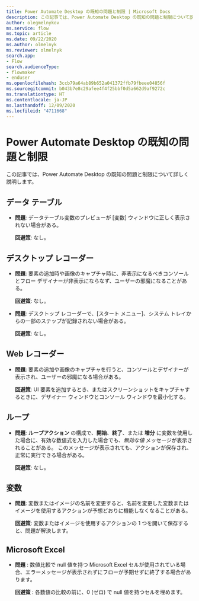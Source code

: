 ```yaml
---
title: Power Automate Desktop の既知の問題と制限 | Microsoft Docs
description: この記事では、Power Automate Desktop の既知の問題と制限について説明します。
author: olegmelnykov
ms.service: flow
ms.topic: article
ms.date: 09/22/2020
ms.author: olmelnyk
ms.reviewer: olmelnyk
search.app:
- Flow
search.audienceType:
- flowmaker
- enduser
ms.openlocfilehash: 3ccb79a64ab89b652a041372ffb79fbeee04856f
ms.sourcegitcommit: b043b7e8c29afee4f4f25bbf0d5a662d9af9272c
ms.translationtype: HT
ms.contentlocale: ja-JP
ms.lasthandoff: 12/09/2020
ms.locfileid: "4711668"
---
```

# <a name="known-issues-and-limitations-with-power-automate-desktop"></a>Power Automate Desktop の既知の問題と制限 



この記事では、Power Automate Desktop の既知の問題と制限について詳しく説明します。

## <a name="datatables"></a>データ テーブル

- **問題**: データテーブル変数のプレビューが [変数] ウィンドウに正しく表示されない場合がある。

    **回避策**: なし。


## <a name="desktop-recorder"></a>デスクトップ レコーダー

- **問題**: 要素の追加時や画像のキャプチャ時に、非表示になるべきコンソールとフロー デザイナーが非表示にならなず、ユーザーの邪魔になることがある。

    **回避策**: なし。

- **問題**: デスクトップ レコーダーで、[スタート メニュー]、システム トレイからの一部のステップが記録されない場合がある。 

    **回避策**: なし。

## <a name="web-recorder"></a>Web レコーダー

- **問題**: 要素の追加や画像のキャプチャを行うと、コンソールとデザイナーが表示され、ユーザーの邪魔になる場合がある。

    **回避策**: UI 要素を追加するとき、またはスクリーンショットをキャプチャするときに、デザイナー ウィンドウとコンソール ウィンドウを最小化する。

## <a name="loops"></a>ループ

- **問題**: **ループアクション** の構成で、**開始**、**終了**、または **増分** に変数を使用した場合に、有効な数値式を入力した場合でも、*無効な値* メッセージが表示されることがある。 このメッセージが表示されても、アクションが保存され、正常に実行できる場合がある。

    **回避策**: なし。

## <a name="variables"></a>変数

- **問題**: 変数またはイメージの名前を変更すると、名前を変更した変数またはイメージを使用するアクションが予想どおりに機能しなくなることがある。 
    
    **回避策**: 変数またはイメージを使用するアクションの 1 つを開いて保存すると、問題が解決します。

## <a name="microsoft-excel"></a>Microsoft Excel

- **問題** : 数値比較で null 値を持つ Microsoft Excel セルが使用されている場合、エラーメッセージが表示されずにフローが予期せずに終了する場合があります。
    
    **回避策** : 各数値の比較の前に、0 (ゼロ) で null 値を持つセルを埋めます。

